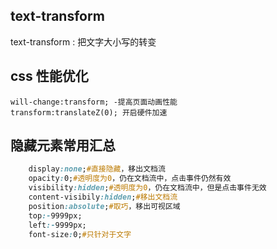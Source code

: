 ## text-transform
text-transform : 把文字大小写的转变

## css 性能优化
    will-change:transform; -提高页面动画性能
    transform:translateZ(0); 开启硬件加速

## 隐藏元素常用汇总
```css
    display:none;#直接隐藏，移出文档流
    opacity:0;#透明度为0，仍在文档流中，点击事件仍然有效
    visibility:hidden;#透明度为0，仍在文档流中，但是点击事件无效
    content-visibily:hidden;#移出文档流
    position:absolute;#取巧，移出可视区域
    top:-9999px;
    left:-9999px;
    font-size:0;#只针对于文字
```
